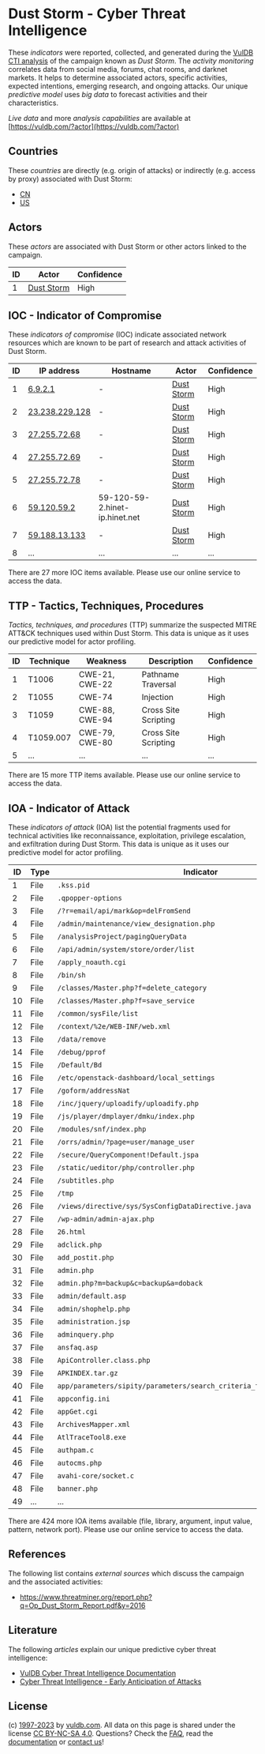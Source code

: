 # Dust Storm - Cyber Threat Intelligence

These _indicators_ were reported, collected, and generated during the [VulDB CTI analysis](https://vuldb.com/?kb.cti) of the campaign known as _Dust Storm_. The _activity monitoring_ correlates data from social media, forums, chat rooms, and darknet markets. It helps to determine associated actors, specific activities, expected intentions, emerging research, and ongoing attacks. Our unique _predictive model_ uses _big data_ to forecast activities and their characteristics.

_Live data_ and more _analysis capabilities_ are available at [https://vuldb.com/?actor](https://vuldb.com/?actor)

## Countries

These _countries_ are directly (e.g. origin of attacks) or indirectly (e.g. access by proxy) associated with Dust Storm:

* [CN](https://vuldb.com/?country.cn)
* [US](https://vuldb.com/?country.us)

## Actors

These _actors_ are associated with Dust Storm or other actors linked to the campaign.

ID | Actor | Confidence
-- | ----- | ----------
1 | [Dust Storm](https://vuldb.com/?actor.dust_storm) | High

## IOC - Indicator of Compromise

These _indicators of compromise_ (IOC) indicate associated network resources which are known to be part of research and attack activities of Dust Storm.

ID | IP address | Hostname | Actor | Confidence
-- | ---------- | -------- | ----- | ----------
1 | [6.9.2.1](https://vuldb.com/?ip.6.9.2.1) | - | [Dust Storm](https://vuldb.com/?actor.dust_storm) | High
2 | [23.238.229.128](https://vuldb.com/?ip.23.238.229.128) | - | [Dust Storm](https://vuldb.com/?actor.dust_storm) | High
3 | [27.255.72.68](https://vuldb.com/?ip.27.255.72.68) | - | [Dust Storm](https://vuldb.com/?actor.dust_storm) | High
4 | [27.255.72.69](https://vuldb.com/?ip.27.255.72.69) | - | [Dust Storm](https://vuldb.com/?actor.dust_storm) | High
5 | [27.255.72.78](https://vuldb.com/?ip.27.255.72.78) | - | [Dust Storm](https://vuldb.com/?actor.dust_storm) | High
6 | [59.120.59.2](https://vuldb.com/?ip.59.120.59.2) | 59-120-59-2.hinet-ip.hinet.net | [Dust Storm](https://vuldb.com/?actor.dust_storm) | High
7 | [59.188.13.133](https://vuldb.com/?ip.59.188.13.133) | - | [Dust Storm](https://vuldb.com/?actor.dust_storm) | High
8 | ... | ... | ... | ...

There are 27 more IOC items available. Please use our online service to access the data.

## TTP - Tactics, Techniques, Procedures

_Tactics, techniques, and procedures_ (TTP) summarize the suspected MITRE ATT&CK techniques used within Dust Storm. This data is unique as it uses our predictive model for actor profiling.

ID | Technique | Weakness | Description | Confidence
-- | --------- | -------- | ----------- | ----------
1 | T1006 | CWE-21, CWE-22 | Pathname Traversal | High
2 | T1055 | CWE-74 | Injection | High
3 | T1059 | CWE-88, CWE-94 | Cross Site Scripting | High
4 | T1059.007 | CWE-79, CWE-80 | Cross Site Scripting | High
5 | ... | ... | ... | ...

There are 15 more TTP items available. Please use our online service to access the data.

## IOA - Indicator of Attack

These _indicators of attack_ (IOA) list the potential fragments used for technical activities like reconnaissance, exploitation, privilege escalation, and exfiltration during Dust Storm. This data is unique as it uses our predictive model for actor profiling.

ID | Type | Indicator | Confidence
-- | ---- | --------- | ----------
1 | File | `.kss.pid` | Medium
2 | File | `.qpopper-options` | High
3 | File | `/?r=email/api/mark&op=delFromSend` | High
4 | File | `/admin/maintenance/view_designation.php` | High
5 | File | `/analysisProject/pagingQueryData` | High
6 | File | `/api/admin/system/store/order/list` | High
7 | File | `/apply_noauth.cgi` | High
8 | File | `/bin/sh` | Low
9 | File | `/classes/Master.php?f=delete_category` | High
10 | File | `/classes/Master.php?f=save_service` | High
11 | File | `/common/sysFile/list` | High
12 | File | `/context/%2e/WEB-INF/web.xml` | High
13 | File | `/data/remove` | Medium
14 | File | `/debug/pprof` | Medium
15 | File | `/Default/Bd` | Medium
16 | File | `/etc/openstack-dashboard/local_settings` | High
17 | File | `/goform/addressNat` | High
18 | File | `/inc/jquery/uploadify/uploadify.php` | High
19 | File | `/js/player/dmplayer/dmku/index.php` | High
20 | File | `/modules/snf/index.php` | High
21 | File | `/orrs/admin/?page=user/manage_user` | High
22 | File | `/secure/QueryComponent!Default.jspa` | High
23 | File | `/static/ueditor/php/controller.php` | High
24 | File | `/subtitles.php` | High
25 | File | `/tmp` | Low
26 | File | `/views/directive/sys/SysConfigDataDirective.java` | High
27 | File | `/wp-admin/admin-ajax.php` | High
28 | File | `26.html` | Low
29 | File | `adclick.php` | Medium
30 | File | `add_postit.php` | High
31 | File | `admin.php` | Medium
32 | File | `admin.php?m=backup&c=backup&a=doback` | High
33 | File | `admin/default.asp` | High
34 | File | `admin/shophelp.php` | High
35 | File | `administration.jsp` | High
36 | File | `adminquery.php` | High
37 | File | `ansfaq.asp` | Medium
38 | File | `ApiController.class.php` | High
39 | File | `APKINDEX.tar.gz` | High
40 | File | `app/parameters/sipity/parameters/search_criteria_for_works_parameter.rb` | High
41 | File | `appconfig.ini` | High
42 | File | `appGet.cgi` | Medium
43 | File | `ArchivesMapper.xml` | High
44 | File | `AtlTraceTool8.exe` | High
45 | File | `authpam.c` | Medium
46 | File | `autocms.php` | Medium
47 | File | `avahi-core/socket.c` | High
48 | File | `banner.php` | Medium
49 | ... | ... | ...

There are 424 more IOA items available (file, library, argument, input value, pattern, network port). Please use our online service to access the data.

## References

The following list contains _external sources_ which discuss the campaign and the associated activities:

* https://www.threatminer.org/report.php?q=Op_Dust_Storm_Report.pdf&y=2016

## Literature

The following _articles_ explain our unique predictive cyber threat intelligence:

* [VulDB Cyber Threat Intelligence Documentation](https://vuldb.com/?kb.cti)
* [Cyber Threat Intelligence - Early Anticipation of Attacks](https://www.scip.ch/en/?labs.20201022)

## License

(c) [1997-2023](https://vuldb.com/?kb.changelog) by [vuldb.com](https://vuldb.com/?kb.about). All data on this page is shared under the license [CC BY-NC-SA 4.0](https://creativecommons.org/licenses/by-nc-sa/4.0/). Questions? Check the [FAQ](https://vuldb.com/?kb.faq), read the [documentation](https://vuldb.com/?kb) or [contact us](https://vuldb.com/?contact)!
